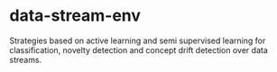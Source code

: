# data-stream-env
Strategies based on active learning and semi supervised learning for classification, novelty detection and concept drift detection over data streams.
